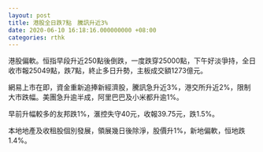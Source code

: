```yaml
---
layout: post
title: 港股全日跌7點　騰訊升近3%
date: 2020-06-10 16:18:16.000000000 +08:00
categories: rthk
---
```


港股偏軟。恒指早段升近250點後倒跌，一度跌穿25000點，下午好淡爭持，全日收市報25049點，跌7點，終止多日升勢，主板成交額1273億元。

網易上市在即，資金重新追捧新經濟股，騰訊急升近3%，港交所升近2%，限制大市跌幅。美團急升逾半成，阿里巴巴及小米都升逾1%。

早前升幅較多的友邦跌1%，滙控失守40元，收報39.75元，跌1.5%。

本地地產及收租股個別發展，領展幾日後除淨，股價升1%，新地偏軟，恒地跌1.4%。
